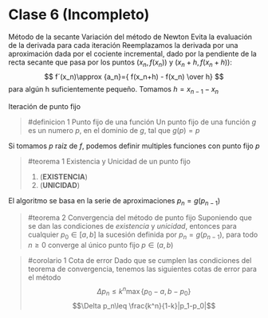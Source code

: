 # Clase 6 (Incompleto)
Método de la secante
Variación del método de Newton
Evita la evaluación de la derivada para cada iteración
Reemplazamos la derivada por una aproximación dada por el cociente incremental, dado por la pendiente de la recta secante que pasa por los puntos $(x_n,f(x_n))$ y $(x_n+h,f(x_n+h))$:
$$
f´(x_n)\approx {a_n}={ f(x_n+h) - f(x_n) \over h} 
$$
para algún h suficientemente pequeño. Tomamos $h=x_{n-1}-x_n$

Iteración de punto fijo
> #definicion 1 Punto fijo de una función
> Un punto fijo de una función $g$ es un numero $p$, en el dominio de $g$, tal que $g(p)=p$

Si tomamos $p$ raíz de $f$, podemos definir multiples funciones con punto fijo $p$  

> #teorema 1 Existencia y Unicidad de un punto fijo
> 1. (**EXISTENCIA**) 
> 2. (**UNICIDAD**)

El algoritmo se basa en la serie de aproximaciones $p_n=g(p_{n-1})$ 

> #teorema 2 Convergencia del método de punto fijo
> Suponiendo que se dan las condiciones de *existencia*  y *unicidad*, entonces para cualquier $p_0\in[a,b]$ la sucesión definida por $p_n=g(p_{n-1})$, para todo $n\geq 0$ converge al único punto fijo $p\in(a,b)$

> #corolario 1 Cota de error
> 	Dado que se cumplen las condiciones del teorema de convergencia, tenemos las siguientes cotas de error para el método $$\Delta p_n \leq k^n\max\left\{p_0-a,b-p_0\right\}$$ $$\Delta p_n\leq \frac{k^n}{1-k}|p_1-p_0|$$

